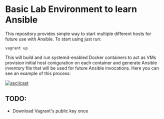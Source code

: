 # Basic Lab Environment to learn Ansible

This repository provides simple way to start multiple different hosts for
future use with Ansible. To start using just run:

    vagrant up

This will build and run systemd-enabled Docker containers to act as VMs
provision initial host coniguration on each container and generate Ansible
inventory file that will be used for future Ansible invocations. Here you can
see an example of this process:

[![asciicast](https://asciinema.org/a/z5asYPIoZxOPXXNsLf87b4ujU.svg)](https://asciinema.org/a/z5asYPIoZxOPXXNsLf87b4ujU)

## TODO:

 * Download Vagrant's public key once
